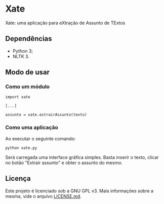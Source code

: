 # Xate
Xate: uma aplicação para eXtração de Assunto de TExtos

## Dependências
- Python 3;
- NLTK 3.

## Modo de usar
### Como um módulo
```
import xate

[...]

assunto = xate.extrairAssunto(texto)
```

### Como uma aplicação
Ao executar o seguinte comando:
```
python xate.py
```
Será carregada uma interface gráfica simples. Basta inserir o texto, clicar no botão "Extrair assunto" e obter o assunto do mesmo.

## Licença
Este projeto é licenciado sob a GNU GPL v3. Mais informações sobre a mesma, vide o arquivo [LICENSE.md](https://github.com/luiswebmercado/Xate/blob/master/LICENSE.md).

